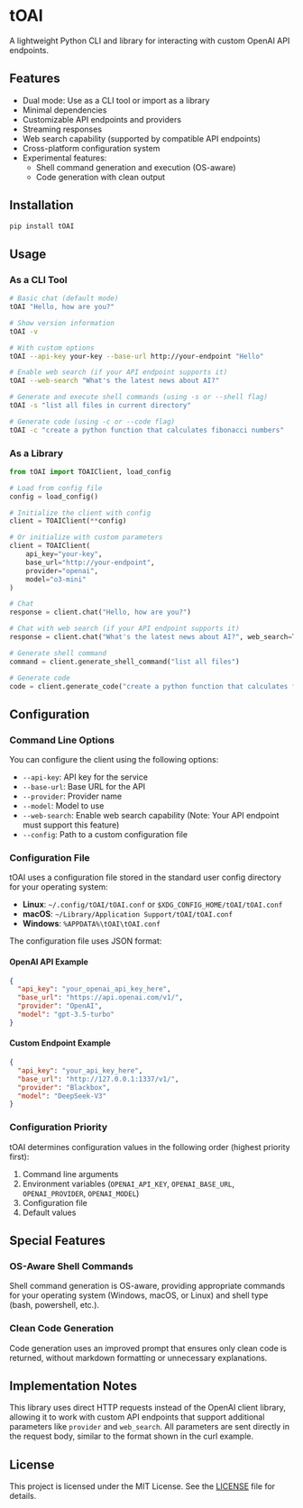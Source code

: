 # tOAI

A lightweight Python CLI and library for interacting with custom OpenAI API endpoints.

## Features

- Dual mode: Use as a CLI tool or import as a library
- Minimal dependencies
- Customizable API endpoints and providers
- Streaming responses
- Web search capability (supported by compatible API endpoints)
- Cross-platform configuration system
- Experimental features:
  - Shell command generation and execution (OS-aware)
  - Code generation with clean output

## Installation

```bash
pip install tOAI
```

## Usage

### As a CLI Tool

```bash
# Basic chat (default mode)
tOAI "Hello, how are you?"

# Show version information
tOAI -v

# With custom options
tOAI --api-key your-key --base-url http://your-endpoint "Hello"

# Enable web search (if your API endpoint supports it)
tOAI --web-search "What's the latest news about AI?"

# Generate and execute shell commands (using -s or --shell flag)
tOAI -s "list all files in current directory"

# Generate code (using -c or --code flag)
tOAI -c "create a python function that calculates fibonacci numbers"
```

### As a Library

```python
from tOAI import TOAIClient, load_config

# Load from config file
config = load_config()

# Initialize the client with config
client = TOAIClient(**config)

# Or initialize with custom parameters
client = TOAIClient(
    api_key="your-key",
    base_url="http://your-endpoint",
    provider="openai",
    model="o3-mini"
)

# Chat
response = client.chat("Hello, how are you?")

# Chat with web search (if your API endpoint supports it)
response = client.chat("What's the latest news about AI?", web_search=True)

# Generate shell command
command = client.generate_shell_command("list all files")

# Generate code
code = client.generate_code("create a python function that calculates fibonacci numbers")
```

## Configuration

### Command Line Options

You can configure the client using the following options:

- `--api-key`: API key for the service
- `--base-url`: Base URL for the API
- `--provider`: Provider name
- `--model`: Model to use
- `--web-search`: Enable web search capability (Note: Your API endpoint must support this feature)
- `--config`: Path to a custom configuration file

### Configuration File

tOAI uses a configuration file stored in the standard user config directory for your operating system:

- **Linux**: `~/.config/tOAI/tOAI.conf` or `$XDG_CONFIG_HOME/tOAI/tOAI.conf`
- **macOS**: `~/Library/Application Support/tOAI/tOAI.conf`
- **Windows**: `%APPDATA%\tOAI\tOAI.conf`

The configuration file uses JSON format:

#### OpenAI API Example
```json
{
  "api_key": "your_openai_api_key_here",
  "base_url": "https://api.openai.com/v1/",
  "provider": "OpenAI",
  "model": "gpt-3.5-turbo"
}
```

#### Custom Endpoint Example
```json
{
  "api_key": "your_api_key_here",
  "base_url": "http://127.0.0.1:1337/v1/",
  "provider": "Blackbox",
  "model": "DeepSeek-V3"
}
```

### Configuration Priority

tOAI determines configuration values in the following order (highest priority first):

1. Command line arguments
2. Environment variables (`OPENAI_API_KEY`, `OPENAI_BASE_URL`, `OPENAI_PROVIDER`, `OPENAI_MODEL`)
3. Configuration file
4. Default values

## Special Features

### OS-Aware Shell Commands

Shell command generation is OS-aware, providing appropriate commands for your operating system (Windows, macOS, or Linux) and shell type (bash, powershell, etc.).

### Clean Code Generation

Code generation uses an improved prompt that ensures only clean code is returned, without markdown formatting or unnecessary explanations.

## Implementation Notes

This library uses direct HTTP requests instead of the OpenAI client library, allowing it to work with custom API endpoints that support additional parameters like `provider` and `web_search`. All parameters are sent directly in the request body, similar to the format shown in the curl example.

## License

This project is licensed under the MIT License. See the [LICENSE](LICENSE) file for details.